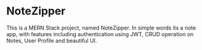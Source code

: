# NoteZipper
This is a MERN Stack project, named NoteZipper. In simple words its a note app, with features including authentication using JWT, CRUD operation on Notes, User Profile and beautiful UI.
